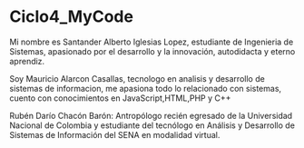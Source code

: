 # Ciclo4_MyCode
Mi nombre es Santander Alberto Iglesias Lopez, estudiante de Ingenieria de Sistemas, apasionado por el desarrollo y la innovación, autodidacta y eterno aprendiz.

Soy Mauricio Alarcon Casallas, tecnologo en analisis y desarrollo de sistemas de informacion, me apasiona todo lo relacionado con sistemas, cuento con conocimientos en JavaScript,HTML,PHP y C++

Rubén Darío Chacón Barón: Antropólogo recién egresado de la Universidad Nacional de Colombia y estudiante del tecnólogo en Análisis y Desarrollo de Sistemas de Información del SENA en modalidad virtual.
